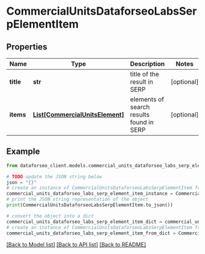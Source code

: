# CommercialUnitsDataforseoLabsSerpElementItem


## Properties

Name | Type | Description | Notes
------------ | ------------- | ------------- | -------------
**title** | **str** | title of the result in SERP | [optional] 
**items** | [**List[CommercialUnitsElement]**](CommercialUnitsElement.md) | elements of search results found in SERP | [optional] 

## Example

```python
from dataforseo_client.models.commercial_units_dataforseo_labs_serp_element_item import CommercialUnitsDataforseoLabsSerpElementItem

# TODO update the JSON string below
json = "{}"
# create an instance of CommercialUnitsDataforseoLabsSerpElementItem from a JSON string
commercial_units_dataforseo_labs_serp_element_item_instance = CommercialUnitsDataforseoLabsSerpElementItem.from_json(json)
# print the JSON string representation of the object
print(CommercialUnitsDataforseoLabsSerpElementItem.to_json())

# convert the object into a dict
commercial_units_dataforseo_labs_serp_element_item_dict = commercial_units_dataforseo_labs_serp_element_item_instance.to_dict()
# create an instance of CommercialUnitsDataforseoLabsSerpElementItem from a dict
commercial_units_dataforseo_labs_serp_element_item_from_dict = CommercialUnitsDataforseoLabsSerpElementItem.from_dict(commercial_units_dataforseo_labs_serp_element_item_dict)
```
[[Back to Model list]](../README.md#documentation-for-models) [[Back to API list]](../README.md#documentation-for-api-endpoints) [[Back to README]](../README.md)


